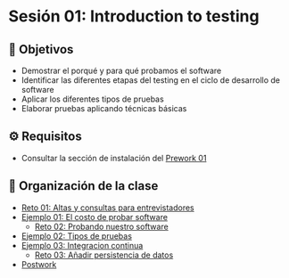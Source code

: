 
# Sesión 01: Introduction to testing
## :dart: Objetivos

- Demostrar el porqué y para qué probamos el software
- Identificar las diferentes etapas del testing en el ciclo de desarrollo de software
- Aplicar los diferentes tipos de pruebas
- Elaborar pruebas aplicando técnicas básicas



## ⚙ Requisitos

+ Consultar la sección de instalación del [Prework 01](https://docs.google.com/document/d/1AXGd56ZddqowzAkLaPuIEjAtL5HMDMVb1VcNtGP7-pA/edit?usp=sharing)


## 📂 Organización de la clase

- [Reto 01: Altas y consultas para entrevistadores](./Reto-01)
- [Ejemplo 01:  El costo de probar software](./Ejemplo-01)
    - [Reto 02: Probando nuestro software](./Reto-02)
- [Ejemplo 02: Tipos de pruebas](./Ejemplo-02)
- [Ejemplo 03: Integracion continua](./Ejemplo-03)
    - [Reto 03: Añadir persistencia de datos](./Reto-03)
- [Postwork](./Postwork)




